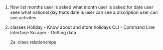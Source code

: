 1. flow
    list months
    user is asked what month
    user is asked for date
    user sees what national day thats date is
    user can see a discription
    user can see activites

2. classes 
    Holiday - Know about and store holidays
    CLI - Command Line Interface
    Scraper - Getting data

    2a. class relationships
